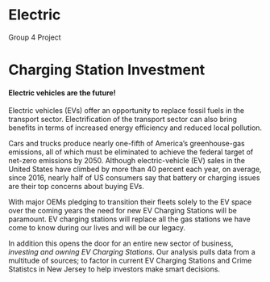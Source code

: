 # Electric
Group 4 Project 

# Charging Station Investment 

#### Electric vehicles are the future!

Electric vehicles (EVs) offer an opportunity to replace fossil fuels in the transport sector. Electrification of the transport sector can also bring benefits in terms of increased energy efficiency and reduced local pollution.

Cars and trucks produce nearly one-fifth of America’s greenhouse-gas emissions, all of which must be eliminated to achieve the federal target of net-zero emissions by 2050. Although electric-vehicle (EV) sales in the United States have climbed by more than 40 percent each year, on average, since 2016, nearly half of US consumers say that battery or charging issues are their top concerns about buying EVs.

With major OEMs pledging to transition their fleets solely to the EV space over the coming years the need for new EV Charging Stations will be paramount. EV charging stations will replace all the gas stations we have come to know during our lives and will be our legacy. 

In addition this opens the door for an entire new sector of business, _investing and owning EV Charging Stations_. Our analysis pulls data from a multitude of sources; to factor in current EV Charging Stations and Crime Statistcs in New Jersey to help investors make smart decisions. 


